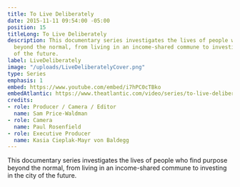 ```yaml
---
title: To Live Deliberately
date: 2015-11-11 09:54:00 -05:00
position: 15
titleLong: To Live Deliberately
description: This documentary series investigates the lives of people who find purpose
  beyond the normal, from living in an income-shared commune to investing in the city
  of the future.
label: LiveDeliberately
image: "/uploads/LiveDeliberatelyCover.png"
type: Series
emphasis: 1
embed: https://www.youtube.com/embed/i7hPC0cTBko
embedAtlantic: https://www.theatlantic.com/video/series/to-live-deliberately/
credits:
- role: Producer / Camera / Editor
  name: Sam Price-Waldman
- role: Camera
  name: Paul Rosenfield
- role: Executive Producer
  name: Kasia Cieplak-Mayr von Baldegg
---
```


This documentary series investigates the lives of people who find purpose beyond the normal, from living in an income-shared commune to investing in the city of the future.